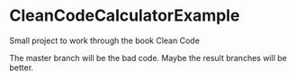 # CleanCodeCalculatorExample
Small project to work through the book Clean Code

The master branch will be the bad code. Maybe the result branches will be better. 
